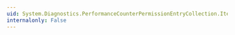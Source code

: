 ```yaml
---
uid: System.Diagnostics.PerformanceCounterPermissionEntryCollection.Item(System.Int32)
internalonly: False
---
```

